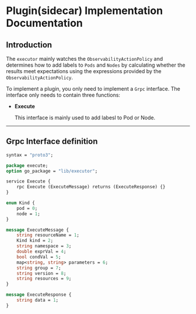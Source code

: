 # Plugin(sidecar) Implementation Documentation

## Introduction

The `executor` mainly watches the `ObservabilityActionPolicy` and determines how to add labels to `Pods` and `Nodes`
by calculating whether the results meet expectations using the expressions provided by the `ObservabilityActionPolicy`.

To implement a plugin, you only need to implement a `Grpc` interface. The interface only needs to contain three functions:


- **Execute**
    
    This interface is mainly used to add labesl to Pod or Node.

---

## Grpc Interface definition

```protobuf
syntax = "proto3";

package execute;
option go_package = "lib/executor";

service Execute {
    rpc Execute (ExecuteMessage) returns (ExecuteResponse) {}
}

enum Kind {
    pod = 0;
    node = 1;
}

message ExecuteMessage {
    string resourceName = 1;
    Kind kind = 2;
    string namespace = 3;
    double exprVal = 4;
    bool condVal = 5;
    map<string, string> parameters = 6;
    string group = 7;
    string version = 8;
    string resources = 9;
}

message ExecuteResponse {
    string data = 1;
}
```

